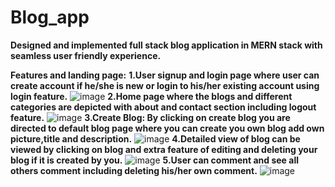 # Blog_app
**Designed and implemented full stack blog application in MERN stack with seamless user friendly experience.**

**Features and landing page:**
**1.User signup and login page where user can create account if he/she is new or login to his/her existing account using login feature.**
![image](https://github.com/nehathk/Blog_app/assets/100599978/cb3f5587-e597-4ad6-8c85-2cbfa9dee1b9)
**2.Home page where the blogs and different categories are depicted with about and contact section including logout feature.**
![image](https://github.com/nehathk/Blog_app/assets/100599978/2596f912-0855-47b6-91c4-fa364240f1c1)
**3.Create Blog: By clicking on create blog you are directed to default blog page where you can create you own blog add own picture,title and description.**
![image](https://github.com/nehathk/Blog_app/assets/100599978/09ff3bd2-db2a-44b8-ac26-724415b0bbaf)
**4.Detailed view of blog can be viewed by clicking on blog and extra feature of editing and deleting your blog if it is created by you.**
![image](https://github.com/nehathk/Blog_app/assets/100599978/a17e87aa-f53a-4ddb-a58d-f4170d28f524)
**5.User can comment and see all others comment including deleting his/her own comment.**
![image](https://github.com/nehathk/Blog_app/assets/100599978/ef58fa6c-c80a-4d74-a493-39ef3fd22a01)






